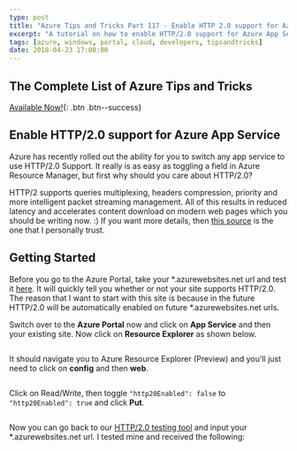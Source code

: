 ```yaml
---
type: post
title: "Azure Tips and Tricks Part 117 - Enable HTTP 2.0 support for Azure App Service"
excerpt: "A tutorial on how to enable HTTP/2.0 support for Azure App Service"
tags: [azure, windows, portal, cloud, developers, tipsandtricks]
date: 2018-04-23 17:00:00
---
```


## The Complete List of Azure Tips and Tricks

[Available Now!](https://michaelcrump.net/azure-tips-and-tricks-complete-list/){: .btn .btn--success} 

## Enable HTTP/2.0 support for Azure App Service

Azure has recently rolled out the ability for you to switch any app service to use HTTP/2.0 Support. It really is as easy as toggling a field in Azure Resource Manager, but first why should you care about HTTP/2.0?

HTTP/2 supports queries multiplexing, headers compression, priority and more intelligent packet streaming management. All of this results in reduced latency and accelerates content download on modern web pages which you should be writing now. :) If you want more details, then [this source](https://daniel.haxx.se/http2/) is the one that I personally trust. 

## Getting Started

Before you go to the Azure Portal, take your *.azurewebsites.net url and test it [here](https://tools.keycdn.com/http2-test). It will quickly tell you whether or not your site supports HTTP/2.0. The reason that I want to start with this site is because in the future HTTP/2.0 will be automatically enabled on future *.azurewebsites.net urls.

Switch over to the **Azure Portal** now and click on **App Service** and then your existing site. Now click on **Resource Explorer** as shown below. 

<img :src="$withBase('/files/azhttp2-1.png')">

It should navigate you to Azure Resource Explorer (Preview) and you'll just need to click on **config** and then **web**. 

<img :src="$withBase('/files/azhttp2-2.png')">

Click on Read/Write, then toggle `"http20Enabled": false` to `"http20Enabled": true` and click **Put**. 

<img :src="$withBase('/files/azhttp2-3.gif')">

Now you can go back to our [HTTP/2.0 testing tool](https://daniel.haxx.se/http2/) and input your *.azurewebsites.net url. I tested mine and received the following: 

<img :src="$withBase('/files/azhttp2-4.png')">
